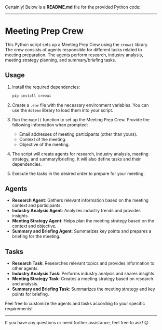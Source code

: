 Certainly! Below is a **README.md** file for the provided Python code:

---

# Meeting Prep Crew

This Python script sets up a Meeting Prep Crew using the `crewai` library. The crew consists of agents responsible for different tasks related to meeting preparation. The agents perform research, industry analysis, meeting strategy planning, and summary/briefing tasks.

## Usage

1. Install the required dependencies:
   ```bash
   pip install crewai
   ```

2. Create a `.env` file with the necessary environment variables. You can use the `dotenv` library to load them into your script.

3. Run the `main()` function to set up the Meeting Prep Crew. Provide the following information when prompted:
   - Email addresses of meeting participants (other than yours).
   - Context of the meeting.
   - Objective of the meeting.

4. The script will create agents for research, industry analysis, meeting strategy, and summary/briefing. It will also define tasks and their dependencies.

5. Execute the tasks in the desired order to prepare for your meeting.

## Agents

- **Research Agent**: Gathers relevant information based on the meeting context and participants.
- **Industry Analysis Agent**: Analyzes industry trends and provides insights.
- **Meeting Strategy Agent**: Helps plan the meeting strategy based on the context and objective.
- **Summary and Briefing Agent**: Summarizes key points and prepares a briefing for the meeting.

## Tasks

- **Research Task**: Researches relevant topics and provides information to other agents.
- **Industry Analysis Task**: Performs industry analysis and shares insights.
- **Meeting Strategy Task**: Creates a meeting strategy based on research and analysis.
- **Summary and Briefing Task**: Summarizes the meeting strategy and key points for briefing.

Feel free to customize the agents and tasks according to your specific requirements!

---

If you have any questions or need further assistance, feel free to ask! 😊
